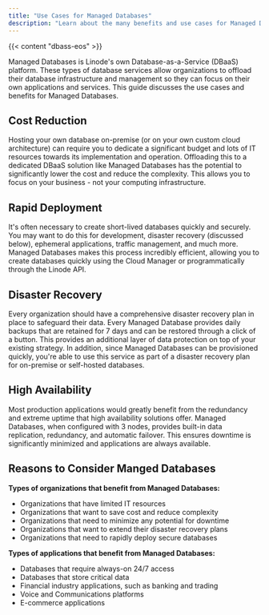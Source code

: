 ```yaml
---
title: "Use Cases for Managed Databases"
description: "Learn about the many benefits and use cases for Managed Database, including disaster recover, cost reduction, and rapid deployment."
---
```


{{< content "dbass-eos" >}}

Managed Databases is Linode's own Database-as-a-Service (DBaaS) platform. These types of database services allow organizations to offload their database infrastructure and management so they can focus on their own applications and services. This guide discusses the use cases and benefits for Managed Databases.

## Cost Reduction

Hosting your own database on-premise (or on your own custom cloud architecture) can require you to dedicate a significant budget and lots of IT resources towards its implementation and operation. Offloading this to a dedicated DBaaS solution like Managed Databases has the potential to significantly lower the cost and reduce the complexity. This allows you to focus on your business - not your computing infrastructure.

## Rapid Deployment

It's often necessary to create short-lived databases quickly and securely. You may want to do this for development, disaster recovery (discussed below), ephemeral applications, traffic management, and much more. Managed Databases makes this process incredibly efficient, allowing you to create databases quickly using the Cloud Manager or programmatically through the Linode API.

## Disaster Recovery

Every organization should have a comprehensive disaster recovery plan in place to safeguard their data. Every Managed Database provides daily backups that are retained for 7 days and can be restored through a click of a button. This provides an additional layer of data protection on top of your existing strategy. In addition, since Managed Databases can be provisioned quickly, you're able to use this service as part of a disaster recovery plan for on-premise or self-hosted databases.

## High Availability

Most production applications would greatly benefit from the redundancy and extreme uptime that high availability solutions offer. Managed Databases, when configured with 3 nodes, provides built-in data replication, redundancy, and automatic failover. This ensures downtime is significantly minimized and applications are always available.

## Reasons to Consider Manged Databases

**Types of organizations that benefit from Managed Databases:**

- Organizations that have limited IT resources
- Organizations that want to save cost and reduce complexity
- Organizations that need to minimize any potential for downtime
- Organizations that want to extend their disaster recovery plans
- Organizations that need to rapidly deploy secure databases

**Types of applications that benefit from Managed Databases:**

- Databases that require always-on 24/7 access
- Databases that store critical data
- Financial industry applications, such as banking and trading
- Voice and Communications platforms
- E-commerce applications
